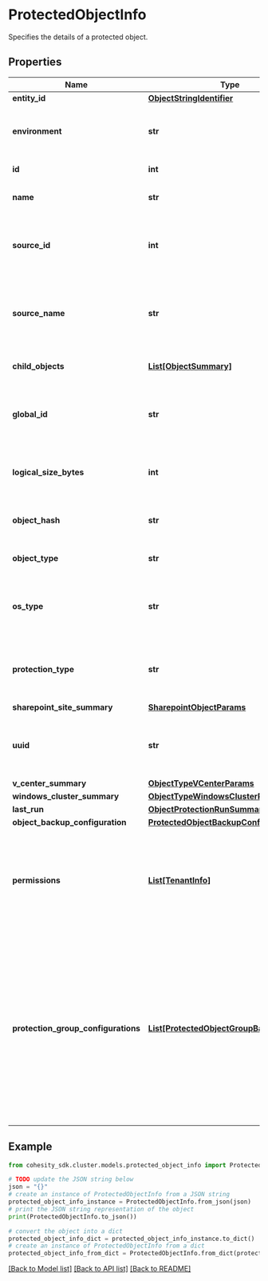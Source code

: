 # ProtectedObjectInfo

Specifies the details of a protected object.

## Properties

Name | Type | Description | Notes
------------ | ------------- | ------------- | -------------
**entity_id** | [**ObjectStringIdentifier**](ObjectStringIdentifier.md) |  | [optional] 
**environment** | **str** | Specifies the environment of the object. | [optional] 
**id** | **int** | Specifies object id. | [optional] 
**name** | **str** | Specifies the name of the object. | [optional] 
**source_id** | **int** | Specifies registered source id to which object belongs. | [optional] 
**source_name** | **str** | Specifies registered source name to which object belongs. | [optional] 
**child_objects** | [**List[ObjectSummary]**](ObjectSummary.md) | Specifies child object details. | [optional] 
**global_id** | **str** | Specifies the global id which is a unique identifier of the object. | [optional] 
**logical_size_bytes** | **int** | Specifies the logical size of object in bytes. | [optional] 
**object_hash** | **str** | Specifies the hash identifier of the object. | [optional] 
**object_type** | **str** | Specifies the type of the object. | [optional] 
**os_type** | **str** | Specifies the operating system type of the object. | [optional] 
**protection_type** | **str** | Specifies the protection type of the object if any. | [optional] 
**sharepoint_site_summary** | [**SharepointObjectParams**](SharepointObjectParams.md) |  | [optional] 
**uuid** | **str** | Specifies the uuid which is a unique identifier of the object. | [optional] 
**v_center_summary** | [**ObjectTypeVCenterParams**](ObjectTypeVCenterParams.md) |  | [optional] 
**windows_cluster_summary** | [**ObjectTypeWindowsClusterParams**](ObjectTypeWindowsClusterParams.md) |  | [optional] 
**last_run** | [**ObjectProtectionRunSummary**](ObjectProtectionRunSummary.md) |  | [optional] 
**object_backup_configuration** | [**ProtectedObjectBackupConfig**](ProtectedObjectBackupConfig.md) |  | [optional] 
**permissions** | [**List[TenantInfo]**](TenantInfo.md) | Specifies the list of tenants that have permissions for this accessing given protected object. | [optional] 
**protection_group_configurations** | [**List[ProtectedObjectGroupBackupConfig]**](ProtectedObjectGroupBackupConfig.md) | Specifies the protection info associated with every object. There can be multiple instances of protection info since the same object can be protected in multiple protection groups. | [optional] 

## Example

```python
from cohesity_sdk.cluster.models.protected_object_info import ProtectedObjectInfo

# TODO update the JSON string below
json = "{}"
# create an instance of ProtectedObjectInfo from a JSON string
protected_object_info_instance = ProtectedObjectInfo.from_json(json)
# print the JSON string representation of the object
print(ProtectedObjectInfo.to_json())

# convert the object into a dict
protected_object_info_dict = protected_object_info_instance.to_dict()
# create an instance of ProtectedObjectInfo from a dict
protected_object_info_from_dict = ProtectedObjectInfo.from_dict(protected_object_info_dict)
```
[[Back to Model list]](../README.md#documentation-for-models) [[Back to API list]](../README.md#documentation-for-api-endpoints) [[Back to README]](../README.md)


